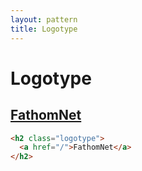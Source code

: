 ```yaml
---
layout: pattern
title: Logotype
---
```


<h1>Logotype</h1>

<div class="components-preview">

<h2 class="logotype">
  <a href="/">FathomNet</a>
</h2>

</div>

<div class="components-code" markdown="1">

```html
<h2 class="logotype">
  <a href="/">FathomNet</a>
</h2>
```

</div>
